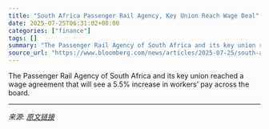 ```yaml
---
title: "South Africa Passenger Rail Agency, Key Union Reach Wage Deal"
date: 2025-07-25T06:31:02+08:00
categories: ["finance"]
tags: []
summary: "The Passenger Rail Agency of South Africa and its key union reached a wage agreement that will see a 5.5% increase in workers’ pay across the board."
source_url: "https://www.bloomberg.com/news/articles/2025-07-25/south-africa-passenger-rail-agency-key-union-reach-wage-deal"
---
```


The Passenger Rail Agency of South Africa and its key union reached a wage agreement that will see a 5.5% increase in workers’ pay across the board.

---

*来源: [原文链接](https://www.bloomberg.com/news/articles/2025-07-25/south-africa-passenger-rail-agency-key-union-reach-wage-deal)*
